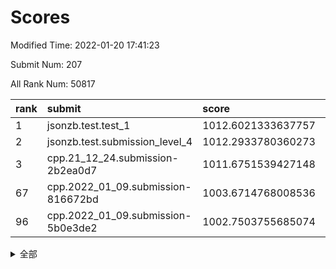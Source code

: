 # Scores

Modified Time: 2022-01-20 17:41:23

Submit Num: 207

All Rank Num: 50817

| rank |               submit               |       score        |       sigma        | pk_num |
| :--- | :--------------------------------- | :----------------- | :----------------- | :----- |
| 1    | jsonzb.test.test_1                 | 1012.6021333637757 | 0.7959595121568914 | 987    |
| 2    | jsonzb.test.submission_level_4     | 1012.2933780360273 | 0.8035144368364673 | 979    |
| 3    | cpp.21_12_24.submission-2b2ea0d7   | 1011.6751539427148 | 0.762782783399203  | 981    |
| 67   | cpp.2022_01_09.submission-816672bd | 1003.6714768008536 | 0.7060368502634132 | 978    |
| 96   | cpp.2022_01_09.submission-5b0e3de2 | 1002.7503755685074 | 0.708905271757884  | 986    |


<details>
<summary>全部</summary>

| rank |                 submit                 |       score        |       sigma        | pk_num |
| :--- | :------------------------------------- | :----------------- | :----------------- | :----- |
| 1    | jsonzb.test.test_1                     | 1012.6021333637757 | 0.7959595121568914 | 987    |
| 2    | jsonzb.test.submission_level_4         | 1012.2933780360273 | 0.8035144368364673 | 979    |
| 3    | cpp.21_12_24.submission-2b2ea0d7       | 1011.6751539427148 | 0.762782783399203  | 981    |
| 4    | gobigger.level_3.submission_level_3_19 | 1011.2430429874668 | 0.7561166689540119 | 989    |
| 5    | gobigger.level_3.submission_level_3_21 | 1011.1955904239395 | 0.7382747332055464 | 981    |
| 6    | gobigger.level_3.submission_level_3_16 | 1011.1143664775432 | 0.7757876759377156 | 987    |
| 7    | gobigger.level_3.submission_level_3_37 | 1010.978371128029  | 0.7654045536991957 | 978    |
| 8    | gobigger.level_3.submission_level_3_1  | 1010.9771365770771 | 0.7848727516679349 | 983    |
| 9    | gobigger.level_3.submission_level_3_35 | 1010.9653673385565 | 0.8137693678830008 | 985    |
| 10   | gobigger.level_3.submission_level_3_29 | 1010.872278228138  | 0.7543708268034223 | 985    |
| 11   | gobigger.level_3.submission_level_3_41 | 1010.851221093938  | 0.7807254406773628 | 985    |
| 12   | gobigger.level_3.submission_level_3_49 | 1010.8356270352687 | 0.7619409990196928 | 983    |
| 13   | gobigger.level_3.submission_level_3_11 | 1010.7655617328887 | 0.7536580576677615 | 977    |
| 14   | gobigger.level_3.submission_level_3_47 | 1010.7287705369732 | 0.767609769857469  | 979    |
| 15   | gobigger.level_3.submission_level_3_24 | 1010.7254605216971 | 0.7614584452773396 | 985    |
| 16   | gobigger.level_3.submission_level_3_42 | 1010.6288449883754 | 0.7856792150739434 | 983    |
| 17   | gobigger.level_3.submission_level_3_13 | 1010.505520765025  | 0.7644590365405795 | 984    |
| 18   | gobigger.level_3.submission_level_3_25 | 1010.4290540217011 | 0.7746115521822073 | 979    |
| 19   | gobigger.level_3.submission_level_3_38 | 1010.3441073626786 | 0.7831196790630264 | 987    |
| 20   | gobigger.level_3.submission_level_3_28 | 1010.3104724084518 | 0.7644643086234777 | 982    |
| 21   | gobigger.level_3.submission_level_3_0  | 1010.301469866249  | 0.7550608618651583 | 986    |
| 22   | gobigger.level_3.submission_level_3_30 | 1010.1621039738434 | 0.7521311009944247 | 979    |
| 23   | gobigger.level_3.submission_level_3_17 | 1010.1114833333202 | 0.752248604887564  | 978    |
| 24   | gobigger.level_3.submission_level_3_34 | 1010.1013696437333 | 0.7684826605411968 | 982    |
| 25   | gobigger.level_3.submission_level_3_45 | 1010.0859926739347 | 0.7731387444147115 | 983    |
| 26   | gobigger.level_3.submission_level_3_36 | 1010.0432843423566 | 0.7701792761888063 | 983    |
| 27   | gobigger.level_3.submission_level_3_10 | 1010.0030125320611 | 0.7474158393599968 | 981    |
| 28   | gobigger.level_3.submission_level_3_22 | 1009.9826623327384 | 0.7463121513244833 | 983    |
| 29   | gobigger.level_3.submission_level_3_31 | 1009.9585218774505 | 0.7504449164236117 | 983    |
| 30   | gobigger.level_3.submission_level_3_33 | 1009.9218911079316 | 0.7397941561298053 | 980    |
| 31   | gobigger.level_3.submission_level_3_7  | 1009.9089494547875 | 0.7620255306134928 | 983    |
| 32   | gobigger.level_3.submission_level_3_39 | 1009.898030978002  | 0.7422401270552138 | 980    |
| 33   | gobigger.level_3.submission_level_3_20 | 1009.797581654846  | 0.762853984172193  | 982    |
| 34   | gobigger.level_3.submission_level_3_40 | 1009.6278696776046 | 0.7595998748650227 | 983    |
| 35   | gobigger.level_3.submission_level_3_5  | 1009.6167702766983 | 0.7302490288584857 | 981    |
| 36   | gobigger.level_3.submission_level_3_15 | 1009.5554751254389 | 0.7555002417472961 | 982    |
| 37   | gobigger.level_3.submission_level_3_9  | 1009.5378382976887 | 0.7779480171727327 | 980    |
| 38   | gobigger.level_3.submission_level_3_14 | 1009.4740079339426 | 0.7490220856081221 | 984    |
| 39   | gobigger.level_3.submission_level_3_6  | 1009.3096582823623 | 0.7562334439736919 | 982    |
| 40   | gobigger.level_3.submission_level_3_3  | 1009.3027405205969 | 0.7477054707863344 | 982    |
| 41   | gobigger.level_3.submission_level_3_4  | 1009.2656819449317 | 0.7391241602564554 | 981    |
| 42   | gobigger.level_3.submission_level_3_12 | 1009.2583815606196 | 0.7785299269903302 | 979    |
| 43   | gobigger.level_3.submission_level_3_8  | 1009.2581862208082 | 0.7461812685133687 | 985    |
| 44   | gobigger.level_3.submission_level_3_26 | 1009.2532391599718 | 0.7656904042798028 | 981    |
| 45   | gobigger.level_3.submission_level_3_2  | 1009.2474475963415 | 0.7283520581843603 | 986    |
| 46   | gobigger.level_3.submission_level_3_23 | 1009.2423681709863 | 0.7361656622772029 | 979    |
| 47   | gobigger.level_3.submission_level_3_48 | 1009.0632059031439 | 0.7488523328324087 | 981    |
| 48   | gobigger.level_3.submission_level_3_27 | 1008.7858656135799 | 0.7640034630115665 | 982    |
| 49   | gobigger.level_3.submission_level_3_46 | 1008.7755905430731 | 0.7539387308287293 | 983    |
| 50   | gobigger.level_3.submission_level_3_43 | 1008.7038259332182 | 0.742134547075602  | 982    |
| 51   | gobigger.level_3.submission_level_3_32 | 1008.703087579944  | 0.7427191271004021 | 982    |
| 52   | gobigger.level_3.submission_level_3_18 | 1007.9857630178075 | 0.7298733855400279 | 981    |
| 53   | gobigger.level_3.submission_level_3_44 | 1007.3983033152551 | 0.7305161855844552 | 977    |
| 54   | gobigger.level_1.submission_level_1_0  | 1004.7261050513067 | 0.7323497995312339 | 978    |
| 55   | gobigger.level_1.submission_level_1_23 | 1004.5814631795088 | 0.73317897387889   | 982    |
| 56   | gobigger.level_1.submission_level_1_40 | 1004.4326078178299 | 0.7152676713147498 | 983    |
| 57   | gobigger.level_1.submission_level_1_24 | 1004.4297933150393 | 0.718671707037258  | 984    |
| 58   | gobigger.level_1.submission_level_1_12 | 1004.314242577172  | 0.7121994626394711 | 985    |
| 59   | gobigger.level_1.submission_level_1_6  | 1004.2532019685534 | 0.7175944030774234 | 985    |
| 60   | gobigger.level_1.submission_level_1_5  | 1004.1654250217499 | 0.7245508645521072 | 985    |
| 61   | gobigger.level_1.submission_level_1_16 | 1004.0466167537587 | 0.7183298727201219 | 981    |
| 62   | gobigger.level_1.submission_level_1_8  | 1003.9156943141384 | 0.7190980904012337 | 985    |
| 63   | gobigger.level_1.submission_level_1_15 | 1003.7897052155438 | 0.7133079470593603 | 979    |
| 64   | gobigger.level_1.submission_level_1_35 | 1003.779360665402  | 0.7169601610930003 | 989    |
| 65   | gobigger.level_1.submission_level_1_4  | 1003.7522565836134 | 0.7166981377924371 | 977    |
| 66   | gobigger.level_1.submission_level_1_3  | 1003.710748006962  | 0.7098587753693159 | 980    |
| 67   | cpp.2022_01_09.submission-816672bd     | 1003.6714768008536 | 0.7060368502634132 | 978    |
| 68   | gobigger.level_1.submission_level_1_38 | 1003.6667941168613 | 0.7194847083498943 | 983    |
| 69   | gobigger.level_1.submission_level_1_34 | 1003.5872684712347 | 0.7168104662123523 | 982    |
| 70   | gobigger.level_1.submission_level_1_44 | 1003.5462930429202 | 0.7113476235763425 | 982    |
| 71   | gobigger.level_1.submission_level_1_33 | 1003.5235336262069 | 0.704332817471578  | 979    |
| 72   | gobigger.level_1.submission_level_1_11 | 1003.5052112102111 | 0.7201542605923702 | 985    |
| 73   | gobigger.level_1.submission_level_1_26 | 1003.4922080653598 | 0.7184725050459392 | 983    |
| 74   | gobigger.level_1.submission_level_1_46 | 1003.3897299437955 | 0.7149069935146222 | 981    |
| 75   | gobigger.level_1.submission_level_1_42 | 1003.3280048268655 | 0.7190953648718562 | 985    |
| 76   | gobigger.level_1.submission_level_1_13 | 1003.3224874568397 | 0.7213510998988901 | 984    |
| 77   | gobigger.level_1.submission_level_1_19 | 1003.3088955692202 | 0.7266156451104003 | 982    |
| 78   | gobigger.level_1.submission_level_1_7  | 1003.2892618916763 | 0.7088448929186761 | 980    |
| 79   | gobigger.level_1.submission_level_1_10 | 1003.2869133749568 | 0.7119009808526884 | 979    |
| 80   | gobigger.level_1.submission_level_1_41 | 1003.2225052821781 | 0.7223166623032203 | 982    |
| 81   | gobigger.level_1.submission_level_1_29 | 1003.2033620735166 | 0.7110464786788975 | 985    |
| 82   | gobigger.level_1.submission_level_1_27 | 1003.1233483355179 | 0.7162970055743314 | 983    |
| 83   | gobigger.level_1.submission_level_1_17 | 1003.0998779411726 | 0.708529768203574  | 984    |
| 84   | gobigger.level_1.submission_level_1_9  | 1003.0857750494882 | 0.729810336153515  | 986    |
| 85   | gobigger.level_1.submission_level_1_28 | 1003.0817812335381 | 0.7119730465292959 | 980    |
| 86   | gobigger.level_1.submission_level_1_30 | 1003.0456390486041 | 0.7108505028760256 | 982    |
| 87   | gobigger.level_1.submission_level_1_32 | 1003.0222642346196 | 0.711164772164054  | 982    |
| 88   | gobigger.level_1.submission_level_1_25 | 1003.0093150918344 | 0.7190137240213917 | 978    |
| 89   | gobigger.level_1.submission_level_1_37 | 1002.9982853622314 | 0.7197183666244755 | 983    |
| 90   | gobigger.level_1.submission_level_1_2  | 1002.9492639224644 | 0.7162236179968434 | 985    |
| 91   | gobigger.level_1.submission_level_1_36 | 1002.9491839331447 | 0.7287062026745789 | 982    |
| 92   | gobigger.level_1.submission_level_1_49 | 1002.9453059637361 | 0.7106290485660169 | 981    |
| 93   | gobigger.level_1.submission_level_1_18 | 1002.8861798069255 | 0.7153222619026849 | 985    |
| 94   | gobigger.level_1.submission_level_1_47 | 1002.7923489731588 | 0.7197805606327823 | 977    |
| 95   | gobigger.level_1.submission_level_1_31 | 1002.7588675031182 | 0.7085182196707028 | 981    |
| 96   | cpp.2022_01_09.submission-5b0e3de2     | 1002.7503755685074 | 0.708905271757884  | 986    |
| 97   | gobigger.level_1.submission_level_1_20 | 1002.7094803935091 | 0.7051510384469323 | 980    |
| 98   | gobigger.level_1.submission_level_1_39 | 1002.6128104345538 | 0.7106140095206761 | 983    |
| 99   | gobigger.level_1.submission_level_1_45 | 1002.5914369728149 | 0.7062824654305366 | 977    |
| 100  | gobigger.level_1.submission_level_1_21 | 1002.5849585919954 | 0.7240398356116295 | 981    |
| 101  | gobigger.level_1.submission_level_1_43 | 1002.433619091272  | 0.7040161948372197 | 981    |
| 102  | gobigger.level_1.submission_level_1_14 | 1002.3075710989112 | 0.7141578873083909 | 981    |
| 103  | gobigger.level_1.submission_level_1_48 | 1002.2946418252498 | 0.7152576900884325 | 985    |
| 104  | gobigger.level_1.submission_level_1_1  | 1002.1290719859818 | 0.7142515370110739 | 980    |
| 105  | gobigger.level_1.submission_level_1_22 | 1002.0082858309387 | 0.7231089484751104 | 986    |
| 106  | gobigger.random.submission_random_17   | 997.6595492204344  | 0.7134978304285021 | 981    |
| 107  | gobigger.random.submission_random_0    | 997.1611418486799  | 0.7162716311720803 | 980    |
| 108  | gobigger.random.submission_random_3    | 997.030823164232   | 0.706603908734879  | 983    |
| 109  | gobigger.random.submission_random_35   | 997.0096906490146  | 0.7134881669729217 | 982    |
| 110  | gobigger.random.submission_random_41   | 996.9555645747266  | 0.7121495134563001 | 982    |
| 111  | gobigger.random.submission_random_40   | 996.8035970793841  | 0.7076734648296386 | 984    |
| 112  | gobigger.random.submission_random_9    | 996.7735044769523  | 0.7063444894503791 | 982    |
| 113  | gobigger.random.submission_random_10   | 996.7213987030626  | 0.7139420300634007 | 983    |
| 114  | gobigger.random.submission_random_14   | 996.6939859060777  | 0.7199555829299518 | 982    |
| 115  | gobigger.random.submission_random_2    | 996.6522953480018  | 0.7052048640269242 | 980    |
| 116  | gobigger.random.submission_random_45   | 996.5696027934398  | 0.6969171637705579 | 984    |
| 117  | gobigger.random.submission_random_1    | 996.4832993391758  | 0.7106000347666321 | 982    |
| 118  | gobigger.random.submission_random_6    | 996.4752519341092  | 0.7041361061332151 | 985    |
| 119  | gobigger.random.submission_random_37   | 996.4603126801492  | 0.7073680818320333 | 983    |
| 120  | gobigger.random.submission_random_32   | 996.446859523822   | 0.7147641269998575 | 985    |
| 121  | gobigger.random.submission_random_18   | 996.3981068428653  | 0.7127752817652351 | 985    |
| 122  | gobigger.random.submission_random_31   | 996.3643268627443  | 0.7111643335361874 | 981    |
| 123  | gobigger.random.submission_random_20   | 996.3562363852619  | 0.7064899269608428 | 983    |
| 124  | gobigger.random.submission_random_22   | 996.2799381119072  | 0.7121502629555758 | 982    |
| 125  | gobigger.random.submission_random_15   | 996.1649761280413  | 0.7029294000378948 | 986    |
| 126  | gobigger.random.submission_random_39   | 996.1442707095644  | 0.7127975439395261 | 986    |
| 127  | gobigger.random.submission_random_46   | 996.1154800441373  | 0.714142187636908  | 979    |
| 128  | gobigger.random.submission_random_28   | 996.063925699965   | 0.7119449084120555 | 984    |
| 129  | gobigger.random.submission_random_23   | 996.0601993883465  | 0.7133597082100155 | 988    |
| 130  | gobigger.random.submission_random_25   | 995.986667160661   | 0.7085484386693591 | 985    |
| 131  | gobigger.random.submission_random_5    | 995.9845169406386  | 0.7132296215715183 | 982    |
| 132  | gobigger.random.submission_random_36   | 995.9756410967996  | 0.7132231023040332 | 978    |
| 133  | gobigger.random.submission_random_19   | 995.9581905942093  | 0.7084561465481313 | 980    |
| 134  | gobigger.random.submission_random_33   | 995.8855205313051  | 0.7200382531449193 | 983    |
| 135  | gobigger.random.submission_random_44   | 995.8640848136432  | 0.7064026200669244 | 979    |
| 136  | gobigger.random.submission_random_30   | 995.8632129285847  | 0.7022047745927326 | 984    |
| 137  | gobigger.random.submission_random_48   | 995.8543870617075  | 0.7137046001449616 | 982    |
| 138  | gobigger.random.submission_random_16   | 995.7495829547706  | 0.709349139659087  | 986    |
| 139  | gobigger.random.submission_random_27   | 995.7219934437178  | 0.7261338739163108 | 980    |
| 140  | gobigger.random.submission_random_4    | 995.6442176865552  | 0.7095229438700607 | 976    |
| 141  | gobigger.random.submission_random_42   | 995.538858324168   | 0.7122504688541752 | 985    |
| 142  | gobigger.random.submission_random_24   | 995.4581665168752  | 0.7020867623240333 | 981    |
| 143  | gobigger.random.submission_random_13   | 995.4398495231152  | 0.7153592173169943 | 985    |
| 144  | gobigger.random.submission_random_11   | 995.4000157982204  | 0.7052275211902668 | 980    |
| 145  | gobigger.random.submission_random_29   | 995.3623953818533  | 0.7188175134810891 | 982    |
| 146  | gobigger.random.submission_random_26   | 995.2795319862989  | 0.7093210358911507 | 979    |
| 147  | gobigger.random.submission_random_38   | 995.1638333572948  | 0.7164536795127998 | 984    |
| 148  | gobigger.random.submission_random_47   | 995.0179006223311  | 0.7138220742895898 | 978    |
| 149  | gobigger.random.submission_random_21   | 994.8633593184479  | 0.7111808570226879 | 981    |
| 150  | gobigger.random.submission_random_34   | 994.8428744259533  | 0.7070975084229434 | 978    |
| 151  | gobigger.random.submission_random_43   | 994.8388612335573  | 0.707192293383556  | 977    |
| 152  | gobigger.random.submission_random_7    | 994.8086822278742  | 0.7120706005799794 | 977    |
| 153  | gobigger.random.submission_random_12   | 994.6998308885456  | 0.7208466286814748 | 986    |
| 154  | gobigger.random.submission_random_49   | 994.4448816747146  | 0.7172401802342427 | 983    |
| 155  | gobigger.level_2.submission_level_2_31 | 994.0253075580125  | 0.7432724281539278 | 986    |
| 156  | gobigger.level_2.submission_level_2_45 | 993.9234031139115  | 0.723925273607932  | 983    |
| 157  | gobigger.random.submission_random_8    | 993.7541921938721  | 0.7133300399733795 | 982    |
| 158  | gobigger.level_2.submission_level_2_17 | 993.6476221708194  | 0.7375856799038941 | 979    |
| 159  | gobigger.level_2.submission_level_2_49 | 993.5214113987092  | 0.7469264109590744 | 979    |
| 160  | gobigger.level_2.submission_level_2_4  | 993.3147767360655  | 0.7273376981326535 | 985    |
| 161  | gobigger.level_2.submission_level_2_20 | 993.2405925295213  | 0.7299647445855137 | 983    |
| 162  | gobigger.level_2.submission_level_2_11 | 993.0017827231254  | 0.7475094615039407 | 982    |
| 163  | gobigger.level_2.submission_level_2_3  | 992.9358865104732  | 0.7303867303157962 | 984    |
| 164  | gobigger.level_2.submission_level_2_32 | 992.8693608911575  | 0.747659638091645  | 983    |
| 165  | gobigger.level_2.submission_level_2_34 | 992.8008233989523  | 0.7394382750116767 | 976    |
| 166  | gobigger.level_2.submission_level_2_9  | 992.6888374370415  | 0.740118244358042  | 984    |
| 167  | gobigger.level_2.submission_level_2_18 | 992.5481405619065  | 0.7313184043001847 | 981    |
| 168  | gobigger.level_2.submission_level_2_47 | 992.3699348033686  | 0.7398418453552486 | 982    |
| 169  | gobigger.level_2.submission_level_2_6  | 992.3260156916335  | 0.7468136634723122 | 984    |
| 170  | gobigger.level_2.submission_level_2_26 | 992.2748871899678  | 0.7390577269238098 | 985    |
| 171  | gobigger.level_2.submission_level_2_22 | 992.2576213831059  | 0.7407652118423538 | 983    |
| 172  | gobigger.level_2.submission_level_2_14 | 992.2073002760312  | 0.7365471646319691 | 980    |
| 173  | gobigger.level_2.submission_level_2_29 | 992.1975637991676  | 0.7496050206209153 | 988    |
| 174  | gobigger.level_2.submission_level_2_33 | 992.1970640608895  | 0.7471077523320968 | 979    |
| 175  | gobigger.level_2.submission_level_2_35 | 992.1920274918917  | 0.7384231216171346 | 984    |
| 176  | gobigger.level_2.submission_level_2_13 | 992.1862433704669  | 0.7252980069221834 | 978    |
| 177  | gobigger.level_2.submission_level_2_8  | 992.1859418908921  | 0.7555347558577797 | 980    |
| 178  | gobigger.level_2.submission_level_2_7  | 992.1449741222586  | 0.7613824406548966 | 987    |
| 179  | gobigger.level_2.submission_level_2_36 | 992.1390595397971  | 0.7370836974564148 | 983    |
| 180  | gobigger.level_2.submission_level_2_37 | 992.1128910869708  | 0.7430127725141777 | 980    |
| 181  | gobigger.level_2.submission_level_2_28 | 992.0881234344408  | 0.7276167683402892 | 981    |
| 182  | gobigger.level_2.submission_level_2_42 | 992.0152875323455  | 0.7508034351519345 | 982    |
| 183  | gobigger.level_2.submission_level_2_5  | 991.9813983319765  | 0.762752946234207  | 978    |
| 184  | gobigger.level_2.submission_level_2_10 | 991.9548935961753  | 0.7529927342440125 | 981    |
| 185  | gobigger.level_2.submission_level_2_44 | 991.9421101022419  | 0.7406314292217704 | 981    |
| 186  | gobigger.level_2.submission_level_2_41 | 991.9264558472063  | 0.7432675016450366 | 978    |
| 187  | gobigger.level_2.submission_level_2_0  | 991.865882712282   | 0.7401942268316303 | 981    |
| 188  | gobigger.level_2.submission_level_2_40 | 991.828902178022   | 0.7354570406299831 | 981    |
| 189  | gobigger.level_2.submission_level_2_21 | 991.7146822942266  | 0.7506269945738792 | 988    |
| 190  | gobigger.level_2.submission_level_2_16 | 991.5985216543446  | 0.7531880184481721 | 980    |
| 191  | gobigger.level_2.submission_level_2_1  | 991.475808670203   | 0.7622290411597624 | 980    |
| 192  | gobigger.level_2.submission_level_2_23 | 991.4408960990269  | 0.7599056056663295 | 979    |
| 193  | gobigger.level_2.submission_level_2_15 | 991.3834589978527  | 0.7606511222258335 | 981    |
| 194  | gobigger.level_2.submission_level_2_24 | 991.2518447663048  | 0.7709540920980799 | 983    |
| 195  | gobigger.level_2.submission_level_2_46 | 991.2149707601665  | 0.7799943790988426 | 980    |
| 196  | gobigger.level_2.submission_level_2_30 | 991.0920448516636  | 0.7523934395118723 | 981    |
| 197  | gobigger.level_2.submission_level_2_12 | 991.0041658032202  | 0.7417895681690081 | 983    |
| 198  | gobigger.level_2.submission_level_2_19 | 991.0021406319589  | 0.7544012493486172 | 980    |
| 199  | gobigger.level_2.submission_level_2_25 | 990.7433435973664  | 0.7595502908316234 | 984    |
| 200  | gobigger.level_2.submission_level_2_43 | 990.584796727951   | 0.77298020060901   | 979    |
| 201  | gobigger.level_2.submission_level_2_39 | 990.4946735280975  | 0.771886218239634  | 979    |
| 202  | gobigger.level_2.submission_level_2_48 | 990.4456434837628  | 0.7633790522089062 | 984    |
| 203  | gobigger.level_2.submission_level_2_2  | 990.1370327654954  | 0.7607747642813975 | 979    |
| 204  | gobigger.level_2.submission_level_2_27 | 989.9119160956598  | 0.7589510747298596 | 983    |
| 205  | gobigger.level_2.submission_level_2_38 | 989.8834227332596  | 0.7644020334410689 | 985    |
| 206  | gobigger.none.submission_none_0        | 976.9009928472185  | 1.357006026244595  | 974    |
| 207  | gobigger.none.submission_none_1        | 976.5132094337829  | 1.4008558262719606 | 976    |

</details>